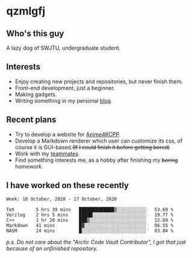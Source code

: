 # qzmlgfj

## Who's this guy

A lazy dog of SWJTU, undergraduate student.

## Interests

* Enjoy creating new projects and repositories, but never finish them.
* Front-end development, just a beginner.
* Making gadgets.
* Writing something in my personal [blog](https://qzmlgfj.ml/blog).

## Recent plans

* Try to develop a website for [Anime4KCPP](https://github.com/TianZerL/Anime4KCPP).
* Develop a Markdown renderer which user can customize its css, of course it is GUI-based.~~(If I could finish  it before getting bored)~~
* Work with my [teammates](https://github.com/SWJTU-Lazy-Dogs).
* Find something interests me, as a hobby after finishing my ~~boring~~ homework.

## I have worked on these recently

<!--START_SECTION:waka-->
```text
Week: 10 October, 2020 - 17 October, 2020

TeX        5 hrs 39 mins   █████████████▒░░░░░░░░░░░   53.69 % 
Verilog    2 hrs 5 mins    █████░░░░░░░░░░░░░░░░░░░░   19.77 % 
C++        1 hr 20 mins    ███▒░░░░░░░░░░░░░░░░░░░░░   12.69 % 
Markdown   41 mins         █▓░░░░░░░░░░░░░░░░░░░░░░░   06.55 % 
NASM       24 mins         █░░░░░░░░░░░░░░░░░░░░░░░░   03.84 % 
```
<!--END_SECTION:waka-->

*p.s.  Do not care about the "Arctic Code Vault Contributor", I got that just because of an unfinished repository.*

<!--
**qzmlgfj/qzmlgfj** is a ✨ _special_ ✨ repository because its `README.md` (this file) appears on your GitHub profile.

Here are some ideas to get you started:

- 🔭 I’m currently working on ...
- 🌱 I’m currently learning ...
- 👯 I’m looking to collaborate on ...
- 🤔 I’m looking for help with ...
- 💬 Ask me about ...
- 📫 How to reach me: ...
- 😄 Pronouns: ...
- ⚡ Fun fact: ...
-->
